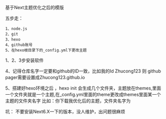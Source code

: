 基于Next主题优化之后的模版

五步走：
    
    1、node.js
    2、git
    3、hexo
    4、github账号
    5、在hexo根目录下的_config.yml下更改主题
1、2、3步安装软件

4、记得仓库名字一定要和github的ID一致，比如我的Id Zhucong123 则 github pager需要设置成Zhucong123.github.io

5、搭建好hexo环境之后 ，hexo init 会生成几个文件夹，主题放在themes,里面一个文件夹就是一个主题,在_config.yml里面的theme更改成themes里面某一个主题的文件夹名字
比如：你下载我优化后的主题，文件夹名字为

坑：
  不要安装Next6.X一下的版本，没人维护，出问题很麻烦
  
